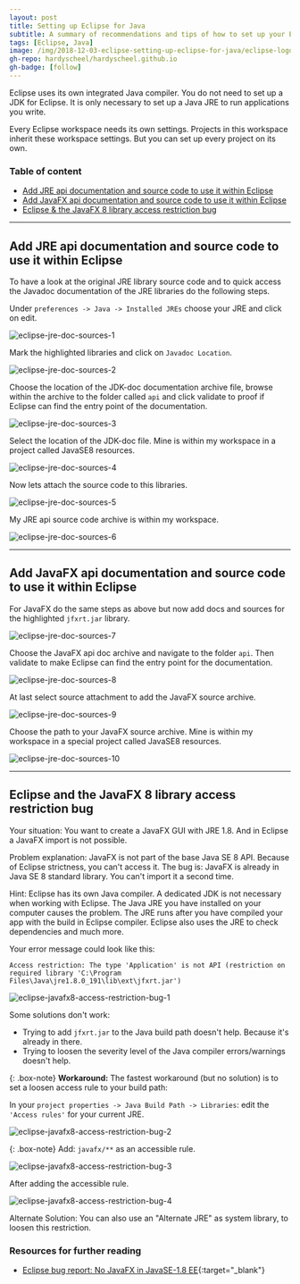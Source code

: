 ```yaml
---
layout: post
title: Setting up Eclipse for Java
subtitle: A summary of recommendations and tips of how to set up your Eclipse IDE the right way.
tags: [Eclipse, Java]
image: /img/2018-12-03-eclipse-setting-up-eclipse-for-java/eclipse-logo-256.png
gh-repo: hardyscheel/hardyscheel.github.io
gh-badge: [follow]
---
```


<!--
Setting up Eclipse for Java
A summary of recommendations and tips of how to set up your Eclipse IDE the right way.
-->

Eclipse uses its own integrated Java compiler. You do not need to set up a JDK for Eclipse. It is only necessary to set up a Java JRE to run applications you write.

Every Eclipse workspace needs its own settings. Projects in this workspace inherit these workspace settings. But you can set up every project on its own.

### Table of content
- [Add JRE api documentation and source code to use it within Eclipse](#add-jre-api-documentation-and-source-code-to-use-it-within-eclipse)
- [Add JavaFX api documentation and source code to use it within Eclipse](#add-javafx-api-documentation-and-source-code-to-use-it-within-eclipse)
- [Eclipse & the JavaFX 8 library access restriction bug](#eclipse-and-the-javafx-8-library-access-restriction-bug)

---

## Add JRE api documentation and source code to use it within Eclipse

To have a look at the original JRE library source code and to quick access the Javadoc documentation of the JRE libraries do the following steps.

Under `preferences -> Java -> Installed JREs` choose your JRE and click on edit.

![eclipse-jre-doc-sources-1][eclipse-jre-doc-sources-1]

Mark the highlighted libraries and click on `Javadoc Location`.

![eclipse-jre-doc-sources-2][eclipse-jre-doc-sources-2]

Choose the location of the JDK-doc documentation archive file, browse within the archive to the folder called `api` and click validate to proof if Eclipse can find the entry point of the documentation.

![eclipse-jre-doc-sources-3][eclipse-jre-doc-sources-3]

Select the location of the JDK-doc file. Mine is within my workspace in a project called JavaSE8 resources.

![eclipse-jre-doc-sources-4][eclipse-jre-doc-sources-4]

Now lets attach the source code to this libraries.

![eclipse-jre-doc-sources-5][eclipse-jre-doc-sources-5]

My JRE api source code archive is within my workspace.

![eclipse-jre-doc-sources-6][eclipse-jre-doc-sources-6]

---

## Add JavaFX api documentation and source code to use it within Eclipse

For JavaFX do the same steps as above but now add docs and sources for the highlighted `jfxrt.jar` library.

![eclipse-jre-doc-sources-7][eclipse-jre-doc-sources-7]

Choose the JavaFX api doc archive and navigate to the folder `api`. Then validate to make Eclipse can find the entry point for the documentation.

![eclipse-jre-doc-sources-8][eclipse-jre-doc-sources-8]

At last select source attachment to add the JavaFX source archive.

![eclipse-jre-doc-sources-9][eclipse-jre-doc-sources-9]

Choose the path to your JavaFX source archive. Mine is within my workspace in a special project called JavaSE8 resources.

![eclipse-jre-doc-sources-10][eclipse-jre-doc-sources-10]

[eclipse-jre-doc-sources-1]: /img/2018-12-03-eclipse-setting-up-eclipse-for-java/eclipse-jre-doc-sources-1.png "Choose your JRE and click on edit."
[eclipse-jre-doc-sources-2]: /img/2018-12-03-eclipse-setting-up-eclipse-for-java/eclipse-jre-doc-sources-2.png "Mark the highlighted libraries and click on Javadoc Location."
[eclipse-jre-doc-sources-3]: /img/2018-12-03-eclipse-setting-up-eclipse-for-java/eclipse-jre-doc-sources-3.png "Choose the location of the JDK-doc file, browse within the archive to the folder called api and click validate to proof if Eclipse can find the entry point of the documentation."
[eclipse-jre-doc-sources-4]: /img/2018-12-03-eclipse-setting-up-eclipse-for-java/eclipse-jre-doc-sources-4.png "Select the location of the JDK-doc file. Mine is within my workspace in a project called JavaSE8 resources."
[eclipse-jre-doc-sources-5]: /img/2018-12-03-eclipse-setting-up-eclipse-for-java/eclipse-jre-doc-sources-5.png "Now lets attach the source code to this libraries."
[eclipse-jre-doc-sources-6]: /img/2018-12-03-eclipse-setting-up-eclipse-for-java/eclipse-jre-doc-sources-6.png "My JRE api source code archive is within my workspace."
[eclipse-jre-doc-sources-7]: /img/2018-12-03-eclipse-setting-up-eclipse-for-java/eclipse-jre-doc-sources-7.png "For JavaFX do the same steps as above but only for the highlighted jfxrt.jar library."
[eclipse-jre-doc-sources-8]: /img/2018-12-03-eclipse-setting-up-eclipse-for-java/eclipse-jre-doc-sources-8.png "Choose the JavaFX api doc archive and navigate to the folder api. Then validate to make sure everything works fine."
[eclipse-jre-doc-sources-9]: /img/2018-12-03-eclipse-setting-up-eclipse-for-java/eclipse-jre-doc-sources-9.png "At last select source attachment to add the JavaFX source archive."
[eclipse-jre-doc-sources-10]: /img/2018-12-03-eclipse-setting-up-eclipse-for-java/eclipse-jre-doc-sources-10.png "Choose the path to your JavaFX source archive. Mine is, again, within my workspace in a special project called JavaSE8 resources."

---

## Eclipse and the JavaFX 8 library access restriction bug

Your situation: You want to create a JavaFX GUI with JRE 1.8. And in Eclipse a JavaFX import is not possible.

Problem explanation:
JavaFX is not part of the base Java SE 8 API. Because of Eclipse strictness, you can't access it. The bug is: JavaFX is already in Java SE 8 standard library. You can't import it a second time.

Hint: Eclipse has its own Java compiler. A dedicated JDK is not necessary when working with Eclipse. The Java JRE you have installed on your computer causes the problem. The JRE runs after you have compiled your app with the build in Eclipse compiler. Eclipse also uses the JRE to check dependencies and much more.

Your error message could look like this:
~~~
Access restriction: The type 'Application' is not API (restriction on required library 'C:\Program Files\Java\jre1.8.0_191\lib\ext\jfxrt.jar')
~~~

![eclipse-javafx8-access-restriction-bug-1][eclipse-javafx8-access-restriction-bug-1]

Some solutions don't work:
- Trying to add `jfxrt.jar` to the Java build path doesn't help. Because it's already in there.
- Trying to loosen the severity level of the Java compiler errors/warnings doesn't help.

{: .box-note}
**Workaround:** The fastest workaround (but no solution) is to set a loosen access rule to your build path:

In your `project properties -> Java Build Path -> Libraries`: edit the `'Access rules'` for your current JRE.

![eclipse-javafx8-access-restriction-bug-2][eclipse-javafx8-access-restriction-bug-2]

{: .box-note}
Add: `javafx/**` as an accessible rule.

![eclipse-javafx8-access-restriction-bug-3][eclipse-javafx8-access-restriction-bug-3]

After adding the accessible rule.

![eclipse-javafx8-access-restriction-bug-4][eclipse-javafx8-access-restriction-bug-4]

Alternate Solution: You can also use an "Alternate JRE" as system library, to loosen this restriction.

### Resources for further reading

- [Eclipse bug report: No JavaFX in JavaSE-1.8 EE](https://bugs.eclipse.org/bugs/show_bug.cgi?id=431067){:target="_blank"}

[eclipse-javafx8-access-restriction-bug-1]: /img/2018-12-03-eclipse-setting-up-eclipse-for-java/eclipse-javafx8-access-restriction-bug-1.png "Eclipse error message: Access restriction: The type 'Application' is not API (restriction on required library 'C:\Program Files\Java\jre1.8.0_191\lib\ext\jfxrt.jar')"
[eclipse-javafx8-access-restriction-bug-2]: /img/2018-12-03-eclipse-setting-up-eclipse-for-java/eclipse-javafx8-access-restriction-bug-2.png "In your project properties -> Java Build Path -> Libraries: edit the 'Access rules' for your current JRE."
[eclipse-javafx8-access-restriction-bug-3]: /img/2018-12-03-eclipse-setting-up-eclipse-for-java/eclipse-javafx8-access-restriction-bug-3.png "Add javafx/** as an accessible rule."
[eclipse-javafx8-access-restriction-bug-4]: /img/2018-12-03-eclipse-setting-up-eclipse-for-java/eclipse-javafx8-access-restriction-bug-4.png "Add javafx/** as an accessible rule.)"
